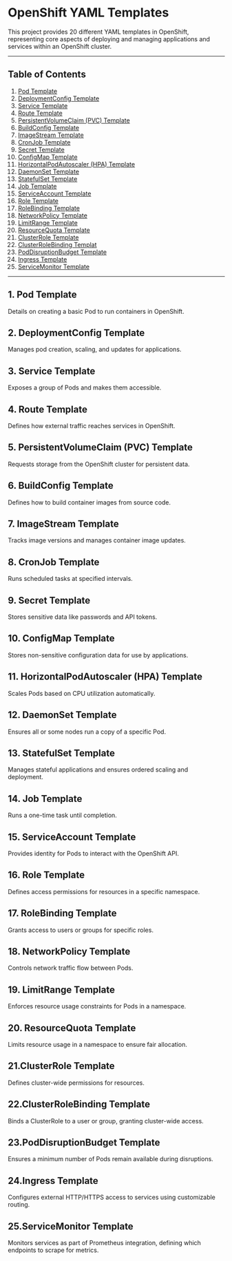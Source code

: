 # OpenShift YAML Templates

This project provides 20 different YAML templates in OpenShift, representing core aspects of deploying and managing applications and services within an OpenShift cluster.

---

## Table of Contents

1. [Pod Template](#1-pod-template)
2. [DeploymentConfig Template](#2-deploymentconfig-template)
3. [Service Template](#3-service-template)
4. [Route Template](#4-route-template)
5. [PersistentVolumeClaim (PVC) Template](#5-persistentvolumeclaim-pvc-template)
6. [BuildConfig Template](#6-buildconfig-template)
7. [ImageStream Template](#7-imagestream-template)
8. [CronJob Template](#8-cronjob-template)
9. [Secret Template](#9-secret-template)
10. [ConfigMap Template](#10-configmap-template)
11. [HorizontalPodAutoscaler (HPA) Template](#11-horizontalpodautoscaler-hpa-template)
12. [DaemonSet Template](#12-daemonset-template)
13. [StatefulSet Template](#13-statefulset-template)
14. [Job Template](#14-job-template)
15. [ServiceAccount Template](#15-serviceaccount-template)
16. [Role Template](#16-role-template)
17. [RoleBinding Template](#17-rolebinding-template)
18. [NetworkPolicy Template](#18-networkpolicy-template)
19. [LimitRange Template](#19-limitrange-template)
20. [ResourceQuota Template](#20-resourcequota-template)
21. [ClusterRole Template](#20-resourcequota-template)
22. [ClusterRoleBinding Templat](#20-resourcequota-template)
23. [PodDisruptionBudget Template](#20-resourcequota-template)
24. [Ingress Template](#20-resourcequota-template)
25. [ServiceMonitor Template](#20-resourcequota-template)
---

## 1. Pod Template
Details on creating a basic Pod to run containers in OpenShift.

## 2. DeploymentConfig Template
Manages pod creation, scaling, and updates for applications.

## 3. Service Template
Exposes a group of Pods and makes them accessible.

## 4. Route Template
Defines how external traffic reaches services in OpenShift.

## 5. PersistentVolumeClaim (PVC) Template
Requests storage from the OpenShift cluster for persistent data.

## 6. BuildConfig Template
Defines how to build container images from source code.

## 7. ImageStream Template
Tracks image versions and manages container image updates.

## 8. CronJob Template
Runs scheduled tasks at specified intervals.

## 9. Secret Template
Stores sensitive data like passwords and API tokens.

## 10. ConfigMap Template
Stores non-sensitive configuration data for use by applications.

## 11. HorizontalPodAutoscaler (HPA) Template
Scales Pods based on CPU utilization automatically.

## 12. DaemonSet Template
Ensures all or some nodes run a copy of a specific Pod.

## 13. StatefulSet Template
Manages stateful applications and ensures ordered scaling and deployment.

## 14. Job Template
Runs a one-time task until completion.

## 15. ServiceAccount Template
Provides identity for Pods to interact with the OpenShift API.

## 16. Role Template
Defines access permissions for resources in a specific namespace.

## 17. RoleBinding Template
Grants access to users or groups for specific roles.

## 18. NetworkPolicy Template
Controls network traffic flow between Pods.

## 19. LimitRange Template
Enforces resource usage constraints for Pods in a namespace.

## 20. ResourceQuota Template
Limits resource usage in a namespace to ensure fair allocation.

## 21.ClusterRole Template
Defines cluster-wide permissions for resources.

## 22.ClusterRoleBinding Template
Binds a ClusterRole to a user or group, granting cluster-wide access.

## 23.PodDisruptionBudget Template
Ensures a minimum number of Pods remain available during disruptions.

## 24.Ingress Template
Configures external HTTP/HTTPS access to services using customizable routing.

## 25.ServiceMonitor Template
Monitors services as part of Prometheus integration, defining which endpoints to scrape for metrics.
